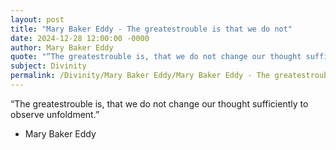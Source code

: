 ```yaml
---
layout: post
title: "Mary Baker Eddy - The greatestrouble is that we do not"
date: 2024-12-28 12:00:00 -0000
author: Mary Baker Eddy
quote: "“The greatestrouble is, that we do not change our thought sufficiently to observe unfoldment.”"
subject: Divinity
permalink: /Divinity/Mary Baker Eddy/Mary Baker Eddy - The greatestrouble is that we do not
---
```


“The greatestrouble is, that we do not change our thought sufficiently to observe unfoldment.”

- Mary Baker Eddy
